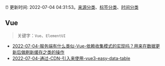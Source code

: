 :alarm_clock: 更新时间: 2022-07-04 04:31:53。[来源分类](../README.md)、[标签分类](../TAGS.md)、[时间分类](../TIMELINE.md)

## Vue


> 关键字：`Vue`、`ElementUI`



- [2022-07-04-服务端有什么类似-Vue-依赖收集模式的实现吗？用来在数据更新后做刷新缓存之类的操作](https://www.v2ex.com/t/863920) 
- [2022-07-04-通过-CDN-引入来使用-vue3-easy-data-table](https://www.v2ex.com/t/863918) 
